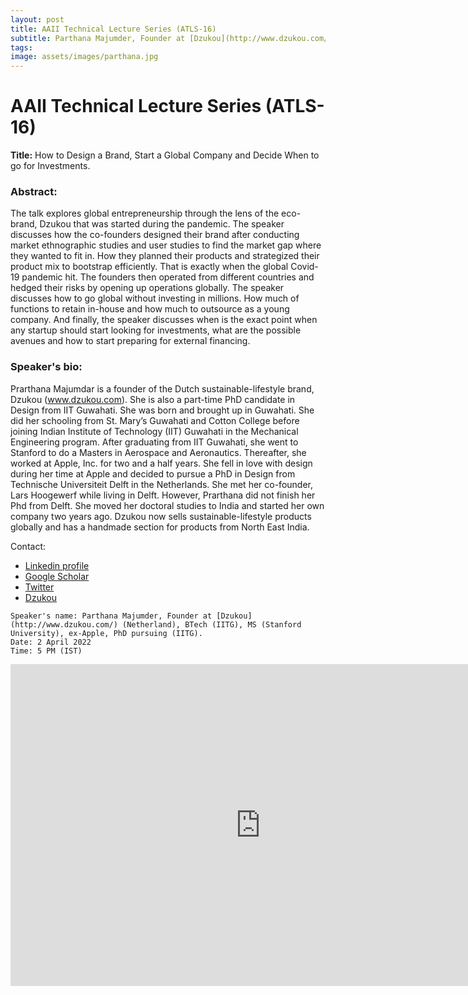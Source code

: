 ```yaml
---
layout: post
title: AAII Technical Lecture Series (ATLS-16)
subtitle: Parthana Majumder, Founder at [Dzukou](http://www.dzukou.com/) (Netherland), BTech (IITG), MS (Stanford University), ex-Apple, PhD pursuing (IITG).
tags: 
image: assets/images/parthana.jpg
---
```



# AAII Technical Lecture Series (ATLS-16)
**Title:** How to Design a Brand, Start a Global Company and Decide When to go for Investments.



### Abstract: 
The talk explores global entrepreneurship through the lens of the eco-brand, Dzukou that was started during the pandemic. The speaker discusses how the co-founders designed their brand after conducting market ethnographic studies and user studies to find the market gap where they wanted to fit in. How they planned their products and strategized their product mix to bootstrap efficiently. That is exactly when the global Covid-19 pandemic hit. The founders then operated from different countries and hedged their risks by opening up operations globally. The speaker discusses how to go global without investing in millions. How much of functions to retain in-house and how much to outsource as a young company. And finally, the speaker discusses when is the exact point when any startup should start looking for investments, what are the possible avenues and how to start preparing for external financing. 

### Speaker's bio: 
Prarthana Majumdar is a founder of the Dutch sustainable-lifestyle brand, Dzukou (www.dzukou.com). She is also a part-time PhD candidate in Design from IIT Guwahati. She was born and brought up in Guwahati. She did her schooling from St. Mary’s Guwahati and Cotton College before joining Indian Institute of Technology (IIT) Guwahati in the Mechanical Engineering program. After graduating from IIT Guwahati, she went to Stanford to do a Masters in Aerospace and Aeronautics. Thereafter, she worked at Apple, Inc. for two and a half years. She fell in love with design during her time at Apple and decided to pursue a PhD in Design from Technische Universiteit Delft in the Netherlands. She met her co-founder, Lars Hoogewerf while living in Delft. However, Prarthana did not finish her Phd from Delft. She moved her doctoral studies to India and started her own company two years ago. Dzukou now sells sustainable-lifestyle products globally and has a handmade section for products from North East India. 


Contact: 
- [Linkedin profile](https://www.linkedin.com/in/prarthana-majumdar-26681613/)
- [Google Scholar](https://scholar.google.com/citations?user=KFf5NHgAAAAJ&hl=en)
- [Twitter](https://twitter.com/palkie)
- [Dzukou](http://www.dzukou.com/)


```
Speaker's name: Parthana Majumder, Founder at [Dzukou](http://www.dzukou.com/) (Netherland), BTech (IITG), MS (Stanford University), ex-Apple, PhD pursuing (IITG).
Date: 2 April 2022
Time: 5 PM (IST)
```
<iframe width="800" height="515" src="https://www.youtube.com/embed/H_YH2XPYmQ0" title="YouTube video player" frameborder="0" allow="accelerometer; autoplay; clipboard-write; encrypted-media; gyroscope; picture-in-picture; web-share" allowfullscreen></iframe>